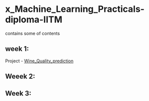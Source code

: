 # x_Machine_Learning_Practicals-diploma-IITM
contains some of contents 

## week 1:
  Project - [Wine_Quality_prediction](https://www.kaggle.com/code/shailx/wine-quality-prediction-end-to-end-ml-projects/edit)

## Weeek 2:


## Week 3:
